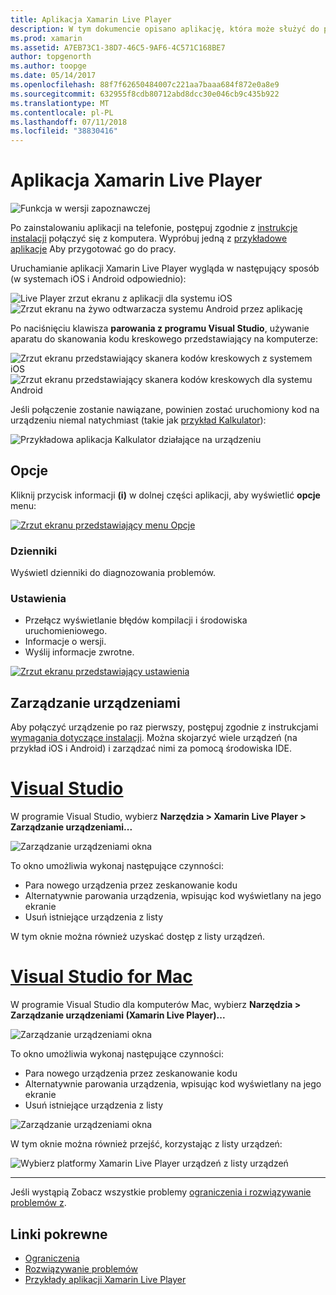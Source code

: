 ```yaml
---
title: Aplikacja Xamarin Live Player
description: W tym dokumencie opisano aplikację, która może służyć do podgląd zmian kodu na żywo na urządzeniu aplikacji Xamarin Live Player. Omówiono w nim instalacji, przykłady, dzienniki, ustawienia, zarządzanie urządzeniami i nie tylko.
ms.prod: xamarin
ms.assetid: A7EB73C1-38D7-46C5-9AF6-4C571C168BE7
author: topgenorth
ms.author: toopge
ms.date: 05/14/2017
ms.openlocfilehash: 88f7f62650484007c221aa7baaa684f872e0a8e9
ms.sourcegitcommit: 632955f8cdb80712abd8dcc30e046cb9c435b922
ms.translationtype: MT
ms.contentlocale: pl-PL
ms.lasthandoff: 07/11/2018
ms.locfileid: "38830416"
---
```

# <a name="xamarin-live-player-app"></a>Aplikacja Xamarin Live Player

![Funkcja w wersji zapoznawczej](~/media/shared/preview.png)

Po zainstalowaniu aplikacji na telefonie, postępuj zgodnie z [instrukcje instalacji](~/tools/live-player/install.md) połączyć się z komputera. Wypróbuj jedną z [przykładowe aplikacje](~/tools/live-player/samples.md) Aby przygotować go do pracy.

Uruchamianie aplikacji Xamarin Live Player wygląda w następujący sposób (w systemach iOS i Android odpowiednio):

![Live Player zrzut ekranu z aplikacji dla systemu iOS](player-images/app-iphone-sml.png) ![Zrzut ekranu na żywo odtwarzacza systemu Android przez aplikację](player-images/app-android-sml.png)

Po naciśnięciu klawisza **parowania z programu Visual Studio**, używanie aparatu do skanowania kodu kreskowego przedstawiający na komputerze:

![Zrzut ekranu przedstawiający skanera kodów kreskowych z systemem iOS](player-images/scan-iphone-sml.png) ![Zrzut ekranu przedstawiający skanera kodów kreskowych dla systemu Android](player-images/scan-android-sml.png)

Jeśli połączenie zostanie nawiązane, powinien zostać uruchomiony kod na urządzeniu niemal natychmiast (takie jak [przykład Kalkulator](https://developer.xamarin.com/samples/mobile/LivePlayer/BasicCalculator)):

![Przykładowa aplikacja Kalkulator działające na urządzeniu](player-images/basic-calculator-iphone-sml.png)

## <a name="options"></a>Opcje

Kliknij przycisk informacji **(i)** w dolnej części aplikacji, aby wyświetlić **opcje** menu:

[![Zrzut ekranu przedstawiający menu Opcje](player-images/options-sml.png)](player-images/options.png#lightbox)

### <a name="logs"></a>Dzienniki

Wyświetl dzienniki do diagnozowania problemów.

### <a name="settings"></a>Ustawienia

- Przełącz wyświetlanie błędów kompilacji i środowiska uruchomieniowego.
- Informacje o wersji.
- Wyślij informacje zwrotne.

[![Zrzut ekranu przedstawiający ustawienia](player-images/settings-sml.png)](player-images/settings.png#lightbox)

## <a name="managing-devices"></a>Zarządzanie urządzeniami

Aby połączyć urządzenie po raz pierwszy, postępuj zgodnie z instrukcjami [wymagania dotyczące instalacji](~/tools/live-player/install.md). Można skojarzyć wiele urządzeń (na przykład iOS i Android) i zarządzać nimi za pomocą środowiska IDE.

# <a name="visual-studiotabwindows"></a>[Visual Studio](#tab/windows)

W programie Visual Studio, wybierz **Narzędzia > Xamarin Live Player > Zarządzanie urządzeniami...**

![Zarządzanie urządzeniami okna](player-images/manage-tools-menu-vs.png)

To okno umożliwia wykonaj następujące czynności:

- Para nowego urządzenia przez zeskanowanie kodu
- Alternatywnie parowania urządzenia, wpisując kod wyświetlany na jego ekranie
- Usuń istniejące urządzenia z listy

W tym oknie można również uzyskać dostęp z listy urządzeń.

# <a name="visual-studio-for-mactabmacos"></a>[Visual Studio for Mac](#tab/macos)

W programie Visual Studio dla komputerów Mac, wybierz **Narzędzia > Zarządzanie urządzeniami (Xamarin Live Player)...**

![Zarządzanie urządzeniami okna](player-images/manage-tools-menu.png)

To okno umożliwia wykonaj następujące czynności:

- Para nowego urządzenia przez zeskanowanie kodu
- Alternatywnie parowania urządzenia, wpisując kod wyświetlany na jego ekranie
- Usuń istniejące urządzenia z listy

![Zarządzanie urządzeniami okna](player-images/manage.png)

W tym oknie można również przejść, korzystając z listy urządzeń:

![Wybierz platformy Xamarin Live Player urządzeń z listy urządzeń](player-images/manage-device-menu.png)

-----

Jeśli wystąpią Zobacz wszystkie problemy [ograniczenia i rozwiązywanie problemów z](~/tools/live-player/troubleshooting.md).

## <a name="related-links"></a>Linki pokrewne

- [Ograniczenia](~/tools/live-player/limitations.md)
- [Rozwiązywanie problemów](~/tools/live-player/troubleshooting.md)
- [Przykłady aplikacji Xamarin Live Player](samples.md)
